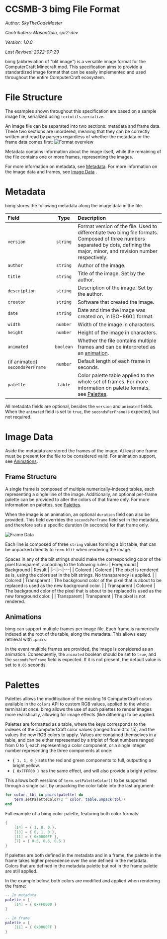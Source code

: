 # CCSMB-3 bimg File Format

*Author: SkyTheCodeMaster*

*Contributers: MasonGulu, spr2-dev*

*Version: 1.0.0*

*Last Revised: 2022-07-29*

bimg (abbreviation of "blit image") is a versatile image format for the ComputerCraft Minecraft mod.
This specification aims to provide a standardized image format that can be easily implemented and used throughout the entire ComputerCraft ecosystem.

# File Structure
The examples shown throughout this specification are based on a sample image file, serialized using `textutils.serialize`.

An image file can be separated into two sections: metadata and frame data. These two sections are unordered, meaning that they can be correctly written and read by parsers regardless of whether the metadata or the frame data comes first:
![Format overview](images/file-structure.png?raw=true)

Metadata contains information about the image itself, while the remaining of the file contains one or more frames, representing the images.

For more information on metadata, see [Metadata](#metadata). For more information on the image data and frames, see [Image Data](#image-data)
.
# Metadata
bimg stores the following metadata along the image data in the file.

| Field | Type | Description |
|:--|:-:|:--|
| `version` | `string` | Format version of the file. Used to differentiate two bimg file formats. Composed of three numbers separated by dots, defining the major, minor, and revision number respectively. |
| `author` | `string` | Author of the image. |
| `title` | `string` | Title of the image. Set by the author.
| `description` | `string` | Description of the image. Set by the author. |
| `creator` | `string` | Software that created the image. |
| `date` | `string` | Date and time the image was created on, in ISO-8601 format. |
| `width` | `number` | Width of the image in characters. |
| `height` | `number` | Height of the image in characters. |
| `animated` | `boolean` | Whether the file contains multiple frames and can be interpreted as an [animation](#animations).
| (if animated) `secondsPerFrame` | `number` | Default length of each frame in seconds.
| `palette` | `table` | Color palette table applied to the whole set of frames. For more information on palette formats, see [Palettes](#palettes).

All metadata fields are optional, besides the `version` and `animated` fields. When the `animated` field is set to `true`, the `secondsPerFrame` is expected, but not required.

# Image Data
Aside the metadata are stored the frames of the image. At least one frame must be present for the file to be considered valid.
For animation support, see [Animations](#animations).

## Frame Structure
A single frame is composed of multiple numerically-indexed tables, each representing a single line of the image.
Additionally, an optional per-frame palette can be provided to alter the colors of that frame only. For more information on palettes, see [Palettes](#palettes).

When the image is an animation, an optional `duration` field can also be provided. This field overrides the `secondsPerFrame` field set in the metadata, and therefore sets a specific duration (in seconds) for that frame only.

![Frame Data](images/frame-structure.png)

Each line is composed of three `string` values forming a blit table, that can be unpacked directly to `term.blit` when rendering the image.

Spaces in any of the blit strings should make the corresponding color of the pixel transparent, according to the following rules:
| Foreground | Background | Result |
|:-:|:-:|---|
| Colored | Colored | The pixel is rendered as is, using the colors set in the blit strings. No transparency is applied. |
| Colored | Transparent | The background color of the pixel that is about to be replaced is used as the new background color. |
| Transparent | Colored | The background color of the pixel that is about to be replaced is used as the new foreground color. |
| Transparent | Transparent | The pixel is not rendered.

## Animations
bimg can support multiple frames per image file. Each frame is numerically indexed at the root of the table, along the metadata. This allows easy retrieval with `ipairs`.

In the event multiple frames are provided, the image is considered as an animation. Consequently, the `animated` boolean should be set to `true`, and the `secondsPerFrame` field is expected. If it is not present, the default value is set to `0.05` seconds.

# Palettes
Palettes allows the modification of the existing 16 ComputerCraft colors available in the `colors` API to custom RGB values, applied to the whole terminal at once.
bimg allows the use of such palettes to render images more realistically, allowing for image effects (like dithering) to be applied.

Palettes are formatted as a table, where the keys corresponds to the indexes of the ComputerCraft color values (ranged from 0 to 15), and the values the new RGB colors to apply.
Values are contained themselves in a table, and can be either represented by a triplet of float numbers ranged from 0 to 1, each representing a color component, or a single integer number representing the three components at once:
 - `{ 1, 1, 0 }` sets the red and green components to full, outputting a bright yellow.
 - `{ 0xFFFF00 }` has the same effect, and will also provide a bright yellow.

This allows both versions of `term.setPaletteColor()` to be supported through a single call, by unpacking the color table into the last argument:
```lua
for color, tbl in pairs(palette) do
    term.setPaletteColor(2 ^ color, table.unpack(tbl))
end
```

Full example of a bimg color palette, featuring both color formats:
```lua
{
    [14] = { 1, 0, 0 },
    [13] = { 0, 1, 0 },
    [11] = { 0x0000FF },
    [7] = { 0.5, 0.5, 0.5 }
}
```

If palettes are both defined in the metadata and in a frame, the palette in the frame takes higher precedence over the one defined in the metadata. Colors that are defined in the metadata palette but not in the frame palette are still applied.

In the example below, both colors are modified and applied when rendering the frame:
```lua
-- In metadata
palette = {
    [14] = { 0xFF0000 }
}

-- In frame
palette = {
    [11] = { 0x0000FF }
}
```
